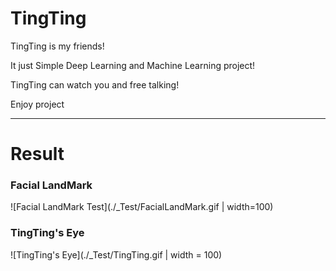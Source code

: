 # TingTing

TingTing is my friends!

It just Simple Deep Learning and Machine Learning project!

TingTing can watch you and free talking!

Enjoy project


---

# Result

### Facial LandMark

![Facial LandMark Test](./_Test/FacialLandMark.gif | width=100)


### TingTing's Eye

![TingTing's Eye](./_Test/TingTing.gif | width = 100)